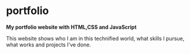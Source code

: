 # portfolio
**My portfolio website with HTML,CSS and JavaScript**



This website shows who I am in this technified world, what skills I pursue, what works and projects I've done.
